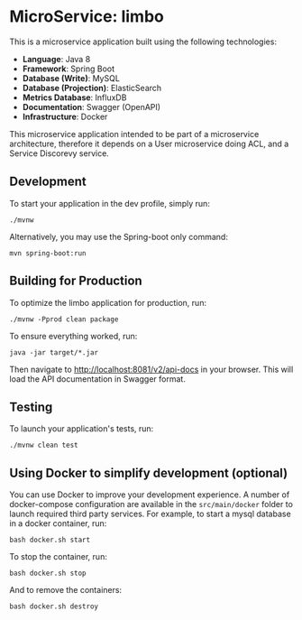# MicroService: limbo

This is a microservice application built using the following technologies: 

- **Language**: Java 8   
- **Framework**: Spring Boot
- **Database (Write)**: MySQL
- **Database (Projection)**: ElasticSearch
- **Metrics Database**: InfluxDB
- **Documentation**: Swagger (OpenAPI)
- **Infrastructure**: Docker

This microservice application intended to be part of a microservice architecture, therefore it depends on a User microservice doing ACL, and a Service Discorevy service.

## Development

To start your application in the dev profile, simply run:

```
./mvnw
```

Alternatively, you may use the Spring-boot only command:
 
```
mvn spring-boot:run
```

## Building for Production

To optimize the limbo application for production, run:

```
./mvnw -Pprod clean package
```


To ensure everything worked, run:

```
java -jar target/*.jar
```    

Then navigate to [http://localhost:8081/v2/api-docs](http://localhost:8081/v2/api-docs) in your browser. This will load the API documentation in Swagger format.


## Testing

To launch your application's tests, run:

```
./mvnw clean test
```

## Using Docker to simplify development (optional)

You can use Docker to improve your development experience. A number of docker-compose configuration are available in the `src/main/docker` folder to launch required third party services.
For example, to start a mysql database in a docker container, run:

```
bash docker.sh start
```

To stop the container, run:

```
bash docker.sh stop
```

And to remove the containers:

```
bash docker.sh destroy
```

